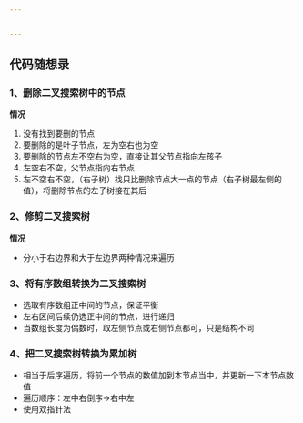 ```yaml
---


---
```


<h2 id="代码随想录">代码随想录</h2>
<h3 id="、删除二叉搜索树中的节点">1、删除二叉搜索树中的节点</h3>
<p><strong>情况</strong></p>
<ol>
<li>没有找到要删的节点</li>
<li>要删除的是叶子节点，左为空右也为空</li>
<li>要删除的节点左不空右为空，直接让其父节点指向左孩子</li>
<li>左空右不空，父节点指向右节点</li>
<li>左不空右不空，（右子树）找只比删除节点大一点的节点（右子树最左侧的值），将删除节点的左子树接在其后</li>
</ol>
<h3 id="、修剪二叉搜索树">2、修剪二叉搜索树</h3>
<p><strong>情况</strong></p>
<ul>
<li>分小于右边界和大于左边界两种情况来遍历</li>
</ul>
<h3 id="、将有序数组转换为二叉搜索树">3、将有序数组转换为二叉搜索树</h3>
<ul>
<li>选取有序数组正中间的节点，保证平衡</li>
<li>左右区间后续仍选正中间的节点，进行递归</li>
<li>当数组长度为偶数时，取左侧节点或右侧节点都可，只是结构不同</li>
</ul>
<h3 id="、把二叉搜索树转换为累加树">4、把二叉搜索树转换为累加树</h3>
<ul>
<li>相当于后序遍历，将前一个节点的数值加到本节点当中，并更新一下本节点数值</li>
<li>遍历顺序：左中右倒序-&gt;右中左</li>
<li>使用双指针法</li>
</ul>

